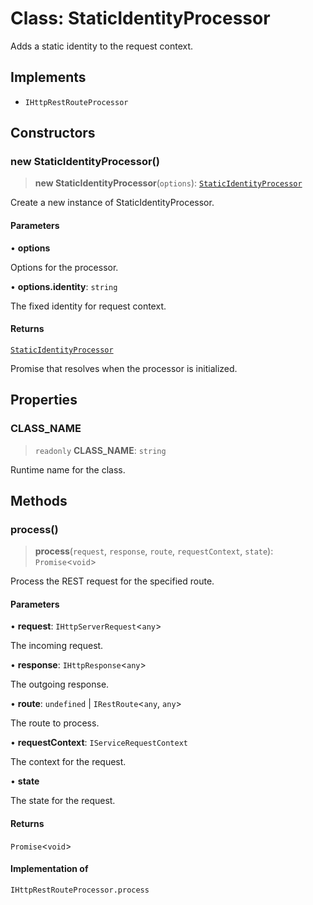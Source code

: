 # Class: StaticIdentityProcessor

Adds a static identity to the request context.

## Implements

- `IHttpRestRouteProcessor`

## Constructors

### new StaticIdentityProcessor()

> **new StaticIdentityProcessor**(`options`): [`StaticIdentityProcessor`](StaticIdentityProcessor.md)

Create a new instance of StaticIdentityProcessor.

#### Parameters

• **options**

Options for the processor.

• **options.identity**: `string`

The fixed identity for request context.

#### Returns

[`StaticIdentityProcessor`](StaticIdentityProcessor.md)

Promise that resolves when the processor is initialized.

## Properties

### CLASS\_NAME

> `readonly` **CLASS\_NAME**: `string`

Runtime name for the class.

## Methods

### process()

> **process**(`request`, `response`, `route`, `requestContext`, `state`): `Promise`\<`void`\>

Process the REST request for the specified route.

#### Parameters

• **request**: `IHttpServerRequest`\<`any`\>

The incoming request.

• **response**: `IHttpResponse`\<`any`\>

The outgoing response.

• **route**: `undefined` \| `IRestRoute`\<`any`, `any`\>

The route to process.

• **requestContext**: `IServiceRequestContext`

The context for the request.

• **state**

The state for the request.

#### Returns

`Promise`\<`void`\>

#### Implementation of

`IHttpRestRouteProcessor.process`
